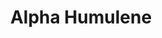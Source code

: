 ---
name: Alpha Humulene
title: Alpha Humulene
details:
  - detail:
      key: "Packaging Size"
      value: "5, 25, 200 Kg"
  - detail:
      key: "Packaging Type"
      value: "Can, Barrel"
  - detail:
      key: "Specific Gravity"
      value: "0.8800 to 0.8995 (at 20 deg C)"
  - detail:
      key: "Flash Point"
      value: "194 deg F"
  - detail:
      key: "Physical State"
      value: "Liquid"
  - detail:
      key: "Boiling Point"
      value: "166-168 deg C"
  - detail:
      key: "Molecular Formula"
      value: "C15H24"
  - detail:
      key: "Molecular Weight"
      value: "204.35 g/mol"
  - detail:
      key: "Shelf Life"
      value: "24 months"
  - detail:
      key: "Brand"
      value: "Natural Aroma"
  - detail:
      key: "Usage"
      value: "Fragrance, Flavour, Pharma"
  - detail:
      key: "Storage"
      value: "Keep in the tightly closed container in a cool and dry place, away from light."
  - detail:
      key: "Assay"
      value: "Less than or equal to 90%"
  - detail:
      key: "Optical Rotation"
      value: "-3 deg to +3 deg (at 20 deg C)"
  - detail:
      key: "Refractive Index"
      value: "1.4500 to 1.5500 (at 20 deg C)"
  - detail:
      key: "EINECS Number"
      value: "229-816-7"
  - detail:
      key: "CAS Number"
      value: "6753-98-6"
showOnHome: false
thumbnail: https://5.imimg.com/data5/SELLER/Default/2021/12/KN/ZE/HC/3823480/alpha-humulene-500x500.png
productImages:
  - https://ucarecdn.com/8213c725-21d0-4ac0-ad5e-c1975c20032b/
category: natural isolates
---
